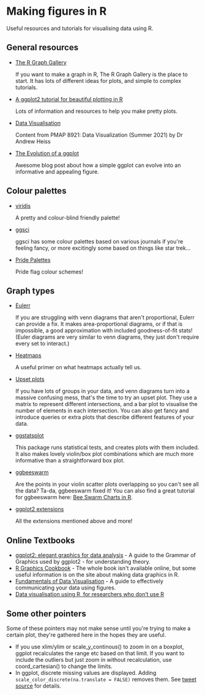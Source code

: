 
# Making figures in R

Useful resources and tutorials for visualising data using R.
## General resources

* [The R Graph Gallery](https://www.r-graph-gallery.com/)

    If you want to make a graph in R, The R Graph Gallery is the place to start.
It has lots of different ideas for plots, and simple to complex tutorials.

* [A ggplot2 tutorial for beautiful plotting in R](https://cedricscherer.netlify.app/2019/08/05/a-ggplot2-tutorial-for-beautiful-plotting-in-r/#toc)

    Lots of information and resources to help you make pretty plots.
    
* [Data Visualisation](https://datavizs21.classes.andrewheiss.com/)

    Content from PMAP 8921: Data Visualization (Summer 2021) by Dr Andrew Heiss

* [The Evolution of a ggplot](https://www.cedricscherer.com/2019/05/17/the-evolution-of-a-ggplot-ep.-1/)

    Awesome blog post about how a simple ggplot can evolve into an informative and appealing figure.

## Colour palettes

* [viridis](https://cran.r-project.org/web/packages/viridis/vignettes/intro-to-viridis.html)

    A pretty and colour-blind friendly palette!

* [ggsci](https://cran.r-project.org/web/packages/ggsci/vignettes/ggsci.html)

    ggsci has some colour palettes based on various journals if you're feeling fancy, or more excitingly some based on things like star trek...

* [Pride Palettes](https://joelleforestier.com/#pridepalettes)

    Pride flag colour schemes!

## Graph types

* [Eulerr](https://github.com/jolars/eulerr)

    If you are struggling with venn diagrams that aren't proportional, Eulerr can provide a fix.
    It makes area-proportional diagrams, or if that is impossible, a good approximation with included goodness-of-fit stats!
    (Euler diagrams are very similar to venn diagrams, they just don't require every set to interact.)

* [Heatmaps](http://www.opiniomics.org/you-probably-dont-understand-heatmaps/)

    A useful primer on what heatmaps actually tell us.

* [Upset plots](https://github.com/hms-dbmi/UpSetR)

    If you have lots of groups in your data, and venn diagrams turn into a massive confusing mess, that's the time to try an upset plot.
    They use a matrix to represent different intersections, and a bar plot to visualise the number of elements in each intersection.
    You can also get fancy and introduce queries or extra plots that describe different features of your data.

* [ggstatsplot](https://indrajeetpatil.github.io/ggstatsplot/)

    This package runs statistical tests, and creates plots with them included.
    It also makes lovely violin/box plot combinations which are much more informative than a straightforward box plot.

* [ggbeeswarm](https://github.com/eclarke/ggbeeswarm)

    Are the points in your violin scatter plots overlapping so you can't see all the data?
    Ta-da, ggbeeswarm fixed it!
    You can also find a great tutorial for ggbeeswarm here: [Bee Swarm Charts in R](https://aryntoombs.github.io/tutorials/beeswarm.html).

* [ggplot2 extensions](https://exts.ggplot2.tidyverse.org/gallery/)

    All the extensions mentioned above and more!

## Online Textbooks

* [ggplot2: elegant graphics for data analysis](https://ggplot2-book.org/) - A  guide to the Grammar of Graphics used by ggplot2 - for understanding theory.
* [R Graphics Cookbook](http://www.cookbook-r.com/Graphs/) - The whole book isn't available online, but some useful information is on the site about making data graphics in R.
* [Fundamentals of Data Visualisation](https://clauswilke.com/dataviz/) - A guide to effectively communicating your data using figures.
* [Data visualisation using R, for researchers who don’t use R](https://psyteachr.github.io/introdataviz/)

## Some other pointers

Some of these pointers may not make sense until you're trying to make a certain plot, they're gathered here in the hopes they are useful.

* If you use xlim/ylim or scale_y_continous() to zoom in on a boxplot, ggplot recalculates the range etc based on that limit. If you want to include the outliers but just zoom in without recalculation, use coord_cartesian() to change the limits.
* In ggplot, discrete missing values are displayed. Adding `scale_color_discrete(na.translate = FALSE)` removes them. See [tweet source](https://twitter.com/MaiaPelletier/status/1357079168249458691/photo/1) for details.
